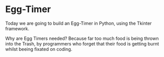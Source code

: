# Egg-Timer

Today we are going to build an Egg-Timer in Python, using the Tkinter framework.

Why are Egg Timers needed? Because far too much food is being thrown into the Trash, by programmers who forget that their food is getting burnt whilst beeing fixated on coding.
